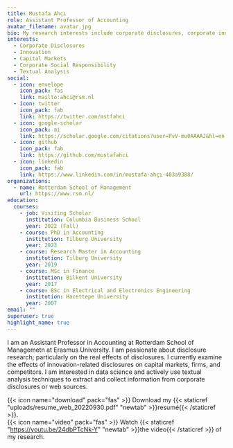 ```yaml
---
title: Mustafa Ahçı
role: Assistant Professor of Accounting
avatar_filename: avatar.jpg
bio: My research interests include corporate disclosures, corporate innovation, capital markets.
interests:
  - Corporate Disclosures
  - Innovation
  - Capital Markets
  - Corporate Social Responsibility
  - Textual Analysis
social:
  - icon: envelope
    icon_pack: fas
    link: mailto:ahci@rsm.nl
  - icon: twitter
    icon_pack: fab
    link: https://twitter.com/mstfahci
  - icon: google-scholar
    icon_pack: ai
    link: https://scholar.google.com/citations?user=PvV-mu0AAAAJ&hl=en
  - icon: github
    icon_pack: fab
    link: https://github.com/mustafahci
  - icon: linkedin
    icon_pack: fab
    link: https://www.linkedin.com/in/mustafa-ahçı-403a9388/
organizations:
  - name: Rotterdam School of Management
    url: https://www.rsm.nl/
education:
  courses:
    - job: Visiting Scholar
      institution: Columbia Business School
      year: 2022 (Fall)
    - course: PhD in Accounting
      institution: Tilburg University
      year: 2023 
    - course: Research Master in Accounting
      institution: Tilburg University
      year: 2019
    - course: MSc in Finance
      institution: Bilkent University
      year: 2017
    - course: BSc in Electrical and Electronics Engineering
      institution: Hacettepe University
      year: 2007
email: ""
superuser: true
highlight_name: true
---
```


I am an Assistant Professor in Accounting at Rotterdam School of Managemetn at Erasmus University. I am passionate about disclosure research; particularly on the real effects of disclosures. I currently examine the effects of innovation-related disclosures on capital markets, firms, and competitors. I am interested in data science and actively use textual analysis techniques to extract and collect information from corporate disclosures or web sources.  

<!-- 
I am a PhD candidate in Accounting at Tilburg University School of Economics and Management. I hold a Research Master in Accounting degree from Tilburg University and a Master of Science in Finance degree from Bilkent University. I am interested in empirical financial accounting research, particularly in the fields of corporate disclosures and innovation. I am passionate about disclosure research: the content or new ways of interaction and communication. I currently examine the real effects of disclosures, particularly innovation-related dissclosures, on capital markets, firms and even on rivals. I am interested in data science: I apply textual analysis techniques to extract and collect information from corporate disclosures or web sources.   -->


{{< icon name="download" pack="fas" >}} Download my {{< staticref "uploads/resume_web_20220930.pdf" "newtab" >}}resumé{{< /staticref >}}.<br>
{{< icon name="video" pack="fas" >}} Watch {{< staticref "https://youtu.be/24dbPTcNk-Y" "newtab" >}}the video{{< /staticref >}} of my research.
